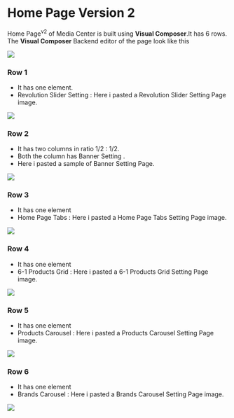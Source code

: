 # Home Page Version 2

Home Page<sup>v2</sup> of Media Center is built using **Visual Composer**.It has 6 rows. The **Visual Composer** Backend editor of the page look like this

![](https://raw.githubusercontent.com/ibndawood/mcwpdoc/master/assets/images/homev2.png)

### Row 1 ###
* It has one element.
* Revolution Slider Setting : Here i pasted a Revolution Slider Setting Page image.

![](https://raw.githubusercontent.com/ibndawood/mcwpdoc/master/assets/images/homev1-revolution-slider-setting.png)

### Row 2 ###
* It has two columns in ratio 1/2 : 1/2.
* Both the column has Banner Setting .
* Here i pasted a sample of Banner Setting Page.

![](https://raw.githubusercontent.com/ibndawood/mcwpdoc/master/assets/images/homev1-banner-setting.png)

### Row 3 ###
* It has one element
* Home Page Tabs : Here i pasted a Home Page Tabs Setting Page image.

![](https://raw.githubusercontent.com/ibndawood/mcwpdoc/master/assets/images/homev1-homePgTab-setting.png.png)

### Row 4 ###
* It has one element
* 6-1 Products Grid : Here i pasted a 6-1 Products Grid Setting Page image.

![](https://raw.githubusercontent.com/ibndawood/mcwpdoc/master/assets/images/vc-6-1-product-grid-setting.png)

### Row 5 ###
* It has one element
* Products Carousel : Here i pasted a Products Carousel Setting Page image.

![](https://raw.githubusercontent.com/ibndawood/mcwpdoc/master/assets/images/vc-ProductsCarousel-setting..png)

### Row 6 ###
* It has one element
* Brands Carousel : Here i pasted a Brands Carousel Setting Page image.

![](https://raw.githubusercontent.com/ibndawood/mcwpdoc/master/assets/images/vc-brand-carousel-settings.png)

